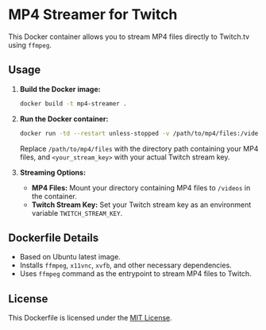 # MP4 Streamer for Twitch

This Docker container allows you to stream MP4 files directly to Twitch.tv using `ffmpeg`.

## Usage

1. **Build the Docker image:**

    ```bash
    docker build -t mp4-streamer .
    ```

2. **Run the Docker container:**

    ```bash
    docker run -td --restart unless-stopped -v /path/to/mp4/files:/videos -e TWITCH_STREAM_KEY=<your_stream_key> -e VIDEO_DIR=/videos mp4-streamer
    ```

    Replace `/path/to/mp4/files` with the directory path containing your MP4 files, and `<your_stream_key>` with your actual Twitch stream key.

3. **Streaming Options:**

    - **MP4 Files:** Mount your directory containing MP4 files to `/videos` in the container.
    - **Twitch Stream Key:** Set your Twitch stream key as an environment variable `TWITCH_STREAM_KEY`.

## Dockerfile Details

- Based on Ubuntu latest image.
- Installs `ffmpeg`, `x11vnc`, `xvfb`, and other necessary dependencies.
- Uses `ffmpeg` command as the entrypoint to stream MP4 files to Twitch.

## License

This Dockerfile is licensed under the [MIT License](LICENSE).

